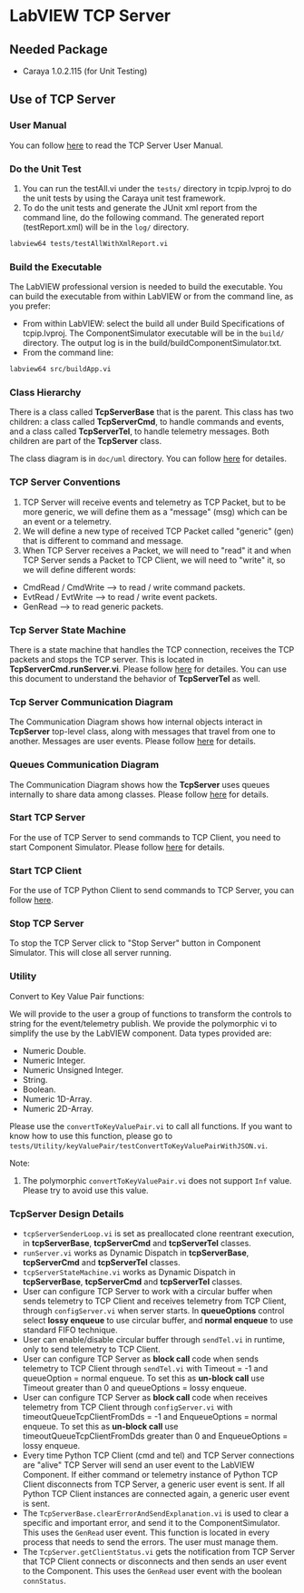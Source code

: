# LabVIEW TCP Server

## Needed Package

- Caraya 1.0.2.115 (for Unit Testing)

## Use of TCP Server

### User Manual

You can follow [here](../doc/userManual.md) to read the TCP Server User Manual.

### Do the Unit Test

1. You can run the testAll.vi under the `tests/` directory in tcpip.lvproj to do the unit tests by using the Caraya unit test framework.
2. To do the unit tests and generate the JUnit xml report from the command line, do the following command.
The generated report (testReport.xml) will be in the `log/` directory.

```sh
labview64 tests/testAllWithXmlReport.vi
```

### Build the Executable

The LabVIEW professional version is needed to build the executable.
You can build the executable from within LabVIEW or from the command line, as you prefer:

- From within LabVIEW: select the build all under Build Specifications of tcpip.lvproj.
The ComponentSimulator executable will be in the `build/` directory.
The output log is in the build/buildComponentSimulator.txt.
- From the command line:

```sh
labview64 src/buildApp.vi
```

### Class Hierarchy

There is a class called **TcpServerBase** that is the parent.
This class has two children: a class called **TcpServerCmd**, to handle commands and events, and a class called **TcpServerTel**, to handle telemetry messages.
Both children are part of the **TcpServer** class.

The class diagram is in `doc/uml` directory.
You can follow [here](../doc/uml/TcpServerClass.uml) for detailes.

### TCP Server Conventions

1. TCP Server will receive events and telemetry as TCP Packet, but to be more generic, we will define them as a "message" (msg) which can be an event or a telemetry.
2. We will define a new type of received TCP Packet called "generic" (gen) that is different to command and message.
3. When TCP Server receives a Packet, we will need to "read" it and when TCP Server sends a Packet to TCP Client, we will need to "write" it, so we will define different words:

- CmdRead / CmdWrite --> to read / write command packets.
- EvtRead / EvtWrite --> to read / write event packets.
- GenRead --> to read generic packets.

### Tcp Server State Machine

There is a state machine that handles the TCP connection, receives the TCP packets and stops the TCP server.
This is located in **TcpServerCmd.runServer.vi**.
Please follow [here](../doc/stateMachine.md) for detailes.
You can use this document to understand the behavior of **TcpServerTel** as well.

### Tcp Server Communication Diagram

The Communication Diagram shows how internal objects interact in **TcpServer** top-level class, along with messages that travel from one to another.
Messages are user events.
Please follow [here](../doc/communicationDiagram.md) for details.

### Queues Communication Diagram

The Communication Diagram shows how the **TcpServer** uses queues internally to share data among classes.
Please follow [here](../doc/communicationDiagramQueues.md) for details.

### Start TCP Server

For the use of TCP Server to send commands to TCP Client, you need to start Component Simulator.
Please follow [here](../simulator/README.md) for details.

### Start TCP Client

For the use of TCP Python Client to send commands to TCP Server, you can follow [here](../python/README.md).

### Stop TCP Server

To stop the TCP Server click to "Stop Server" button in Component Simulator. This will close all server running.

### Utility

Convert to Key Value Pair functions:

We will provide to the user a group of functions to transform the controls to string for the event/telemetry publish.
We provide the polymorphic vi to simplify the use by the LabVIEW component.
Data types provided are:

- Numeric Double.
- Numeric Integer.
- Numeric Unsigned Integer.
- String.
- Boolean.
- Numeric 1D-Array.
- Numeric 2D-Array.

Please use the `convertToKeyValuePair.vi` to call all functions.
If you want to know how to use this function, please go to `tests/Utility/keyValuePair/testConvertToKeyValuePairWithJSON.vi`.

Note:

1. The polymorphic `convertToKeyValuePair.vi` does not support `Inf` value.
Please try to avoid use this value.

### TcpServer Design Details

- `tcpServerSenderLoop.vi` is set as preallocated clone reentrant execution, in **tcpServerBase**, **tcpServerCmd** and **tcpServerTel** classes.
- `runServer.vi` works as Dynamic Dispatch in **tcpServerBase**, **tcpServerCmd** and **tcpServerTel** classes.
- `tcpServerStateMachine.vi` works as Dynamic Dispatch in **tcpServerBase**, **tcpServerCmd** and **tcpServerTel** classes.
- User can configure TCP Server to work with a circular buffer when sends telemetry to TCP Client and receives telemetry from TCP Client, through `configServer.vi` when server starts.
In **queueOptions** control select **lossy enqueue** to use circular buffer, and **normal enqueue** to use standard FIFO technique.
- User can enable/disable circular buffer through `sendTel.vi` in runtime, only to send telemetry to TCP Client.
- User can configure TCP Server as **block call** code when sends telemetry to TCP Client through `sendTel.vi` with Timeout = -1 and queueOption = normal enqueue.
To set this as **un-block call** use Timeout greater than 0 and queueOptions = lossy enqueue.
- User can configure TCP Server as **block call** code when receives telemetry from TCP Client through `configServer.vi` with timeoutQueueTcpClientFromDds = -1 and EnqueueOptions = normal enqueue.
To set this as **un-block call** use timeoutQueueTcpClientFromDds greater than 0 and EnqueueOptions = lossy enqueue.
- Every time Python TCP Client (cmd and tel) and TCP Server connections are "alive" TCP Server will send an user event to the LabVIEW Component.
If either command or telemetry instance of Python TCP Client disconnects from TCP Server, a generic user event is sent.
If all Python TCP Client instances are connected again, a generic user event is sent.
- The `TcpServerBase.clearErrorAndSendExplanation.vi` is used to clear a specific and important error, and send it to the ComponentSimulator.
This uses the `GenRead` user event.
This function is located in every process that needs to send the errors.
The user must manage them.
- The `TcpServer.getClientStatus.vi` gets the notification from TCP Server that TCP Client connects or disconnects and then sends an user event to the Component.
This uses the `GenRead` user event with the boolean `connStatus`.
